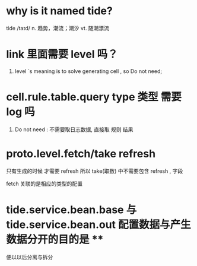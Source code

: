 
# why is it  named tide?
  tide   /taɪd/ 
       n. 趋势，潮流；潮汐
       vt. 随潮漂流

# link 里面需要 level 吗？
1. level `s meaning is  to solve  generating cell , so Do not need; 

# cell.rule.table.query type 类型 需要log 吗 
1. Do not need : 不需要取日志数据, 直接取 规则 结果 


# proto.level.fetch/take  refresh 

只有生成的时候 才需要 refresh 所以 take(取数) 中不需要包含 refresh , 字段 

fetch  关联的是相应的类型的配置 


# tide.service.bean.base 与 tide.service.bean.out   配置数据与产生数据分开的目的是 **

便以以后分离与拆分 